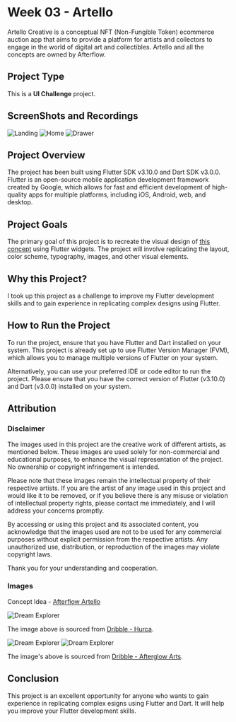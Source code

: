 # Week 03 - Artello

Artello Creative is a conceptual NFT (Non-Fungible Token) ecommerce auction app that aims to provide a platform for artists and collectors to engage in the world of digital art and collectibles. Artello and all the concepts are owned by Afterflow.

## Project Type

This is a **UI Challenge** project.

## ScreenShots and Recordings


![Landing](README/images/artello_landing.jpg) ![Home](README/images/artello_home.jpg) ![Drawer](README/images/artello_drawer.jpg)

## Project Overview

The project has been built using Flutter SDK v3.10.0 and Dart SDK v3.0.0. Flutter is an open-source mobile application development framework created by Google, which allows for fast and efficient development of high-quality apps for multiple platforms, including iOS, Android, web, and desktop.

## Project Goals

The primary goal of this project is to recreate the visual design of [this concept](https://dribbble.com/shots/18206861-Artello-Creative-NFT-Ecommerce-Auction-App "Dribble Artello Creative NFT Ecommerce Auction App") using Flutter widgets. The project will involve replicating the layout, color scheme, typography, images, and other visual elements.

## Why this Project?

I took up this project as a challenge to improve my Flutter development skills and to gain experience in replicating complex designs using Flutter.

## How to Run the Project

To run the project, ensure that you have Flutter and Dart installed on your system. This project is already set up to use Flutter Version Manager (FVM), which allows you to manage multiple versions of Flutter on your system.

Alternatively, you can use your preferred IDE or code editor to run the project. Please ensure that you have the correct version of Flutter (v3.10.0) and Dart (v3.0.0) installed on your system.

## Attribution

### Disclaimer

The images used in this project are the creative work of different artists, as mentioned below. These images are used solely for non-commercial and educational purposes, to enhance the visual representation of the project. No ownership or copyright infringement is intended.

Please note that these images remain the intellectual property of their respective artists. If you are the artist of any image used in this project and would like it to be removed, or if you believe there is any misuse or violation of intellectual property rights, please contact me immediately, and I will address your concerns promptly.

By accessing or using this project and its associated content, you acknowledge that the images used are not to be used for any commercial purposes without explicit permission from the respective artists. Any unauthorized use, distribution, or reproduction of the images may violate copyright laws.

Thank you for your understanding and cooperation.

### Images

Concept Idea - [Afterflow Artello](https://dribbble.com/shots/18206861-Artello-Creative-NFT-Ecommerce-Auction-App)

![Dream Explorer](https://cdn.dribbble.com/userupload/3259871/file/original-09f543857671057e7c57529cfd739dc6.jpg?compress=1&resize=512x384 "Dream Explorer")

The image above is sourced from [Dribble - Hurca](https://dribbble.com/shots/19058092-Dream-Explorer).

![Dream Explorer](https://cdn.dribbble.com/users/10319132/screenshots/18534772/media/32d316be4e3d3a26328563666875d055.png?compress=1&resize=375x550&vertical=top "Dream Explorer") ![Dream Explorer](https://cdn.dribbble.com/users/10319132/screenshots/18524388/media/f7b592223dbfabe59e5a3b669130c697.png?compress=1&resize=375x550 "Dream Explorer")

The image's above is sourced from [Dribble - Afterglow Arts](https://dribbble.com/afterglow_arts).

## Conclusion

This project is an excellent opportunity for anyone who wants to gain experience in replicating complex esigns using Flutter and Dart. It will help you improve your Flutter development skills.
